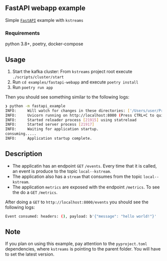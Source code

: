 ## FastAPI webapp example

Simple [`FastAPI`](https://fastapi.tiangolo.com/) example with `kstreams`

### Requirements

python 3.8+, poetry, docker-compose

## Usage

1. Start the kafka cluster: From `kstreams` project root execute `./scripts/cluster/start`
2. Run `cd examples/fastapi-webapp` and execute `poetry install`
3. Run `poetry run app`

Then you should see something similar to the following logs:

```bash
❯ python -m fastapi_example
INFO:     Will watch for changes in these directories: ['/Users/user/Projects/kstreams/examples']
INFO:     Uvicorn running on http://localhost:8000 (Press CTRL+C to quit)
INFO:     Started reloader process [21915] using statreload
INFO:     Started server process [21917]
INFO:     Waiting for application startup.
consuming.....
INFO:     Application startup complete.
```

## Description

- The applicatin has an endpoint `GET` `/events`. Every time that it is called, an event is produce to the topic `local--kstream`.
- The application also has a `stream` that consumes from the topic `local--kstream`.
- The application `metrics` are exposed with the endpoint `/metrics`. To see the do a `GET` `/metrics`.

After doing a `GET` to `http://localhost:8000/events` you should see the following logs:

```bash
Event consumed: headers: (), payload: b'{"message": "hello world!"}'
```

## Note

If you plan on using this example, pay attention to the `pyproject.toml` dependencies, where
`kstreams` is pointing to the parent folder. You will have to set the latest version.
